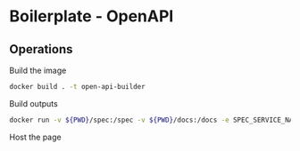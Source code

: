 # Boilerplate - OpenAPI


## Operations

Build the image
```bash
docker build . -t open-api-builder
```

Build outputs
```bash
docker run -v ${PWD}/spec:/spec -v ${PWD}/docs:/docs -e SPEC_SERVICE_NAME=demo -e SPEC_FILE_NAME=main.yml open-api-builder
```

Host the page
```bash

```